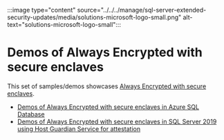 :::image type="content" source="../../../manage/sql-server-extended-security-updates/media/solutions-microsoft-logo-small.png" alt-text="solutions-microsoft-logo-small":::

# Demos of Always Encrypted with secure enclaves

This set of samples/demos showcases [Always Encrypted with secure enclaves](https://docs.microsoft.com/azure/azure-sql/database/always-encrypted-with-secure-enclaves-landing).

- [Demos of Always Encrypted with secure enclaves in Azure SQL Database](./azure-sql-database/README.md)
- [Demos of Always Encrypted with secure enclaves in SQL Server 2019 using Host Guardian Service for attestation](./server-with-hgs/README.md)